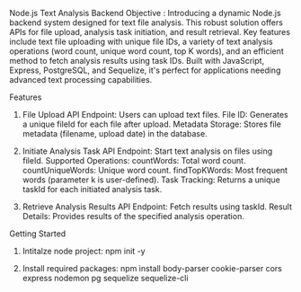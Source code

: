 Node.js Text Analysis Backend
Objective : 
Introducing a dynamic Node.js backend system designed for text file analysis. This robust solution offers APIs for file upload, analysis task initiation, and result retrieval. Key features include text file uploading with unique file IDs, a variety of text analysis operations (word count, unique word count, top K words), and an efficient method to fetch analysis results using task IDs. Built with JavaScript, Express, PostgreSQL, and Sequelize, it's perfect for applications needing advanced text processing capabilities.

Features
1. File Upload
API Endpoint: Users can upload text files.
File ID: Generates a unique fileId for each file after upload.
Metadata Storage: Stores file metadata (filename, upload date) in the database.

2. Initiate Analysis Task
API Endpoint: Start text analysis on files using fileId.
Supported Operations:
countWords: Total word count.
countUniqueWords: Unique word count.
findTopKWords: Most frequent words (parameter k is user-defined).
Task Tracking: Returns a unique taskId for each initiated analysis task.

3. Retrieve Analysis Results
API Endpoint: Fetch results using taskId.
Result Details: Provides results of the specified analysis operation.

Getting Started
1. Intitalze node project: 
    npm init -y

2. Install required packages:
    npm install body-parser cookie-parser cors express nodemon pg sequelize sequelize-cli
